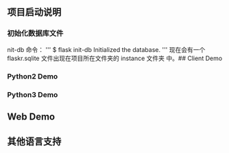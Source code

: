 ## 项目启动说明

### 初始化数据库文件

nit-db 命令：
'''
$ flask init-db
Initialized the database.
'''
现在会有一个 flaskr.sqlite 文件出现在项目所在文件夹的 instance 文件夹 中。##  Client Demo

### Python2 Demo

### Python3 Demo


##  Web Demo


## 其他语言支持


